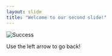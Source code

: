 ```yaml
---
layout: slide
title: "Welcome to our second slide!"
---
```

![Success](https://upload.wikimedia.org/wikipedia/en/f/ff/SuccessKid.jpg)

Use the left arrow to go back!
